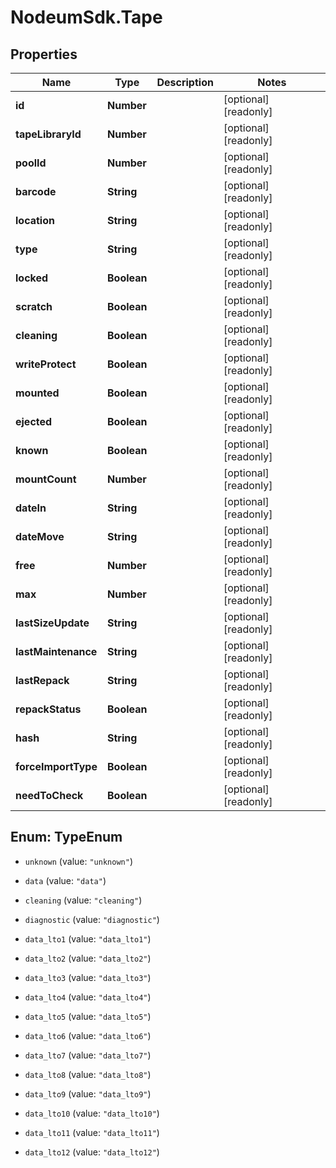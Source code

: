 # NodeumSdk.Tape

## Properties

Name | Type | Description | Notes
------------ | ------------- | ------------- | -------------
**id** | **Number** |  | [optional] [readonly] 
**tapeLibraryId** | **Number** |  | [optional] [readonly] 
**poolId** | **Number** |  | [optional] [readonly] 
**barcode** | **String** |  | [optional] [readonly] 
**location** | **String** |  | [optional] [readonly] 
**type** | **String** |  | [optional] [readonly] 
**locked** | **Boolean** |  | [optional] [readonly] 
**scratch** | **Boolean** |  | [optional] [readonly] 
**cleaning** | **Boolean** |  | [optional] [readonly] 
**writeProtect** | **Boolean** |  | [optional] [readonly] 
**mounted** | **Boolean** |  | [optional] [readonly] 
**ejected** | **Boolean** |  | [optional] [readonly] 
**known** | **Boolean** |  | [optional] [readonly] 
**mountCount** | **Number** |  | [optional] [readonly] 
**dateIn** | **String** |  | [optional] [readonly] 
**dateMove** | **String** |  | [optional] [readonly] 
**free** | **Number** |  | [optional] [readonly] 
**max** | **Number** |  | [optional] [readonly] 
**lastSizeUpdate** | **String** |  | [optional] [readonly] 
**lastMaintenance** | **String** |  | [optional] [readonly] 
**lastRepack** | **String** |  | [optional] [readonly] 
**repackStatus** | **Boolean** |  | [optional] [readonly] 
**hash** | **String** |  | [optional] [readonly] 
**forceImportType** | **Boolean** |  | [optional] [readonly] 
**needToCheck** | **Boolean** |  | [optional] [readonly] 



## Enum: TypeEnum


* `unknown` (value: `"unknown"`)

* `data` (value: `"data"`)

* `cleaning` (value: `"cleaning"`)

* `diagnostic` (value: `"diagnostic"`)

* `data_lto1` (value: `"data_lto1"`)

* `data_lto2` (value: `"data_lto2"`)

* `data_lto3` (value: `"data_lto3"`)

* `data_lto4` (value: `"data_lto4"`)

* `data_lto5` (value: `"data_lto5"`)

* `data_lto6` (value: `"data_lto6"`)

* `data_lto7` (value: `"data_lto7"`)

* `data_lto8` (value: `"data_lto8"`)

* `data_lto9` (value: `"data_lto9"`)

* `data_lto10` (value: `"data_lto10"`)

* `data_lto11` (value: `"data_lto11"`)

* `data_lto12` (value: `"data_lto12"`)




